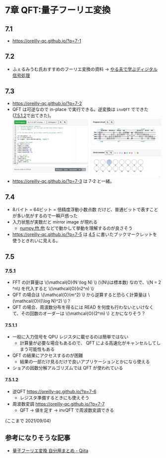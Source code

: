 # 7章 QFT:量子フーリエ変換

## 7.1

- <https://oreilly-qc.github.io/?p=7-1>

## 7.2

- ふぇるみうむ氏おすすめのフーリエ変換の資料 → [やる夫で学ぶディジタル信号処理](http://www.ic.is.tohoku.ac.jp/~swk/lecture/yaruodsp/main.html)

## 7.3

- <https://oreilly-qc.github.io/?p=7-2>
- QFT は可逆なので in-place で実行できる。逆変換は `invQFT` でできた ([7.5.1.2](#7512)で出てきた)。  
  ![invQFT](image/7-3_invQFT.png)
- <https://oreilly-qc.github.io/?p=7-3> は 7-2 と一緒。

## 7.4

- 8バイト = 64ビット = 倍精度浮動小数点数 だけど、普通ビットで表すことが多い気がするので一瞬戸惑った
- 入力状態が実数だと mirror image が現れる
  - [numpy.fft.fft](https://numpy.org/doc/stable/reference/generated/numpy.fft.fft.html) などで動かして挙動を理解するのが良さそう
- <https://oreilly-qc.github.io/?p=7-5> は [4.5](chap4.html#45) に書いたブックマークレットを使うときれいに見える。

## 7.5

### 7.5.1

- FFT の計算量は \\(\mathcal{O}(N \log N) \\) (\\(N\\)は標本数) なので、\\(N = 2 ^n\\) を代入すると \\(\mathcal{O}(n2^n) \\)
- QFT の場合は \\(\mathcal{O}(m^2) \\) から逆算すると恐らく計算量は \\(\mathcal{O}((\log N)^2) \\)？
- QFT の場合、周波数分布を得るには READ を何度も行わないといけなくて、その回数のオーダーは \\(\mathcal{O}(2^m) \\) とかになりそう？

#### 7.5.1.1

- 一般に入力信号を QPU レジスタに載せるのは簡単ではない
  - 計算量が必要な場合もあるので、 QFT による高速化がキャンセルしてしまう可能性もある
- QFT の結果にアクセスするのが困難
  - 結果の一部だけ見るだけで良いアプリケーションとかになら使える
- ショアの因数分解アルゴリズムでは QFT が使われている

#### 7.5.1.2

- 逆QFT <https://oreilly-qc.github.io/?p=7-6>
  - レジスタ準備するときにも使えそう
- 周波数変調 <https://oreilly-qc.github.io/?p=7-7>
  - QFT → 値を足す → invQFT で周波数変調できる

(ここまで 2021/09/04)


## 参考になりそうな記事

- [量子フーリエ変換 自分用まとめ - Qiita](https://qiita.com/N-H-Shimada/items/335580d208b6126f4c88)
